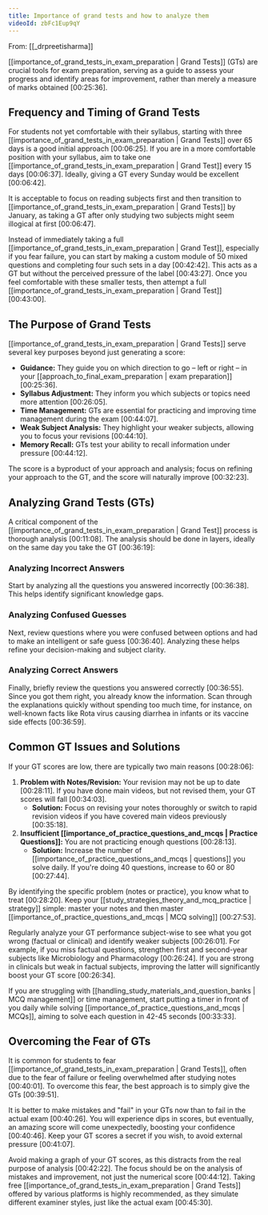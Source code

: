 ```yaml
---
title: Importance of grand tests and how to analyze them
videoId: zbFc1Eup9qY
---
```


From: [[_drpreetisharma]] <br/> 

[[importance_of_grand_tests_in_exam_preparation | Grand Tests]] (GTs) are crucial tools for exam preparation, serving as a guide to assess your progress and identify areas for improvement, rather than merely a measure of marks obtained <a class="yt-timestamp" data-t="00:25:36">[00:25:36]</a>.

## Frequency and Timing of Grand Tests

For students not yet comfortable with their syllabus, starting with three [[importance_of_grand_tests_in_exam_preparation | Grand Tests]] over 65 days is a good initial approach <a class="yt-timestamp" data-t="00:06:25">[00:06:25]</a>. If you are in a more comfortable position with your syllabus, aim to take one [[importance_of_grand_tests_in_exam_preparation | Grand Test]] every 15 days <a class="yt-timestamp" data-t="00:06:37">[00:06:37]</a>. Ideally, giving a GT every Sunday would be excellent <a class="yt-timestamp" data-t="00:06:42">[00:06:42]</a>.

It is acceptable to focus on reading subjects first and then transition to [[importance_of_grand_tests_in_exam_preparation | Grand Tests]] by January, as taking a GT after only studying two subjects might seem illogical at first <a class="yt-timestamp" data-t="00:06:47">[00:06:47]</a>.

Instead of immediately taking a full [[importance_of_grand_tests_in_exam_preparation | Grand Test]], especially if you fear failure, you can start by making a custom module of 50 mixed questions and completing four such sets in a day <a class="yt-timestamp" data-t="00:42:42">[00:42:42]</a>. This acts as a GT but without the perceived pressure of the label <a class="yt-timestamp" data-t="00:43:27">[00:43:27]</a>. Once you feel comfortable with these smaller tests, then attempt a full [[importance_of_grand_tests_in_exam_preparation | Grand Test]] <a class="yt-timestamp" data-t="00:43:00">[00:43:00]</a>.

## The Purpose of Grand Tests

[[importance_of_grand_tests_in_exam_preparation | Grand Tests]] serve several key purposes beyond just generating a score:
*   **Guidance:** They guide you on which direction to go – left or right – in your [[approach_to_final_exam_preparation | exam preparation]] <a class="yt-timestamp" data-t="00:25:36">[00:25:36]</a>.
*   **Syllabus Adjustment:** They inform you which subjects or topics need more attention <a class="yt-timestamp" data-t="00:26:05">[00:26:05]</a>.
*   **Time Management:** GTs are essential for practicing and improving time management during the exam <a class="yt-timestamp" data-t="00:44:07">[00:44:07]</a>.
*   **Weak Subject Analysis:** They highlight your weaker subjects, allowing you to focus your revisions <a class="yt-timestamp" data-t="00:44:10">[00:44:10]</a>.
*   **Memory Recall:** GTs test your ability to recall information under pressure <a class="yt-timestamp" data-t="00:44:12">[00:44:12]</a>.

The score is a byproduct of your approach and analysis; focus on refining your approach to the GT, and the score will naturally improve <a class="yt-timestamp" data-t="00:32:23">[00:32:23]</a>.

## Analyzing Grand Tests (GTs)

A critical component of the [[importance_of_grand_tests_in_exam_preparation | Grand Test]] process is thorough analysis <a class="yt-timestamp" data-t="00:11:08">[00:11:08]</a>. The analysis should be done in layers, ideally on the same day you take the GT <a class="yt-timestamp" data-t="00:36:19">[00:36:19]</a>:

### Analyzing Incorrect Answers
Start by analyzing all the questions you answered incorrectly <a class="yt-timestamp" data-t="00:36:38">[00:36:38]</a>. This helps identify significant knowledge gaps.

### Analyzing Confused Guesses
Next, review questions where you were confused between options and had to make an intelligent or safe guess <a class="yt-timestamp" data-t="00:36:40">[00:36:40]</a>. Analyzing these helps refine your decision-making and subject clarity.

### Analyzing Correct Answers
Finally, briefly review the questions you answered correctly <a class="yt-timestamp" data-t="00:36:55">[00:36:55]</a>. Since you got them right, you already know the information. Scan through the explanations quickly without spending too much time, for instance, on well-known facts like Rota virus causing diarrhea in infants or its vaccine side effects <a class="yt-timestamp" data-t="00:36:59">[00:36:59]</a>.

## Common GT Issues and Solutions

If your GT scores are low, there are typically two main reasons <a class="yt-timestamp" data-t="00:28:06">[00:28:06]</a>:
1.  **Problem with Notes/Revision:** Your revision may not be up to date <a class="yt-timestamp" data-t="00:28:11">[00:28:11]</a>. If you have done main videos, but not revised them, your GT scores will fall <a class="yt-timestamp" data-t="00:34:03">[00:34:03]</a>.
    *   **Solution:** Focus on revising your notes thoroughly or switch to rapid revision videos if you have covered main videos previously <a class="yt-timestamp" data-t="00:35:18">[00:35:18]</a>.
2.  **Insufficient [[importance_of_practice_questions_and_mcqs | Practice Questions]]:** You are not practicing enough questions <a class="yt-timestamp" data-t="00:28:13">[00:28:13]</a>.
    *   **Solution:** Increase the number of [[importance_of_practice_questions_and_mcqs | questions]] you solve daily. If you're doing 40 questions, increase to 60 or 80 <a class="yt-timestamp" data-t="00:27:44">[00:27:44]</a>.

By identifying the specific problem (notes or practice), you know what to treat <a class="yt-timestamp" data-t="00:28:20">[00:28:20]</a>. Keep your [[study_strategies_theory_and_mcq_practice | strategy]] simple: master your notes and then master [[importance_of_practice_questions_and_mcqs | MCQ solving]] <a class="yt-timestamp" data-t="00:27:53">[00:27:53]</a>.

Regularly analyze your GT performance subject-wise to see what you got wrong (factual or clinical) and identify weaker subjects <a class="yt-timestamp" data-t="00:26:01">[00:26:01]</a>. For example, if you miss factual questions, strengthen first and second-year subjects like Microbiology and Pharmacology <a class="yt-timestamp" data-t="00:26:24">[00:26:24]</a>. If you are strong in clinicals but weak in factual subjects, improving the latter will significantly boost your GT score <a class="yt-timestamp" data-t="00:26:34">[00:26:34]</a>.

If you are struggling with [[handling_study_materials_and_question_banks | MCQ management]] or time management, start putting a timer in front of you daily while solving [[importance_of_practice_questions_and_mcqs | MCQs]], aiming to solve each question in 42-45 seconds <a class="yt-timestamp" data-t="00:33:33">[00:33:33]</a>.

## Overcoming the Fear of GTs

It is common for students to fear [[importance_of_grand_tests_in_exam_preparation | Grand Tests]], often due to the fear of failure or feeling overwhelmed after studying notes <a class="yt-timestamp" data-t="00:40:01">[00:40:01]</a>. To overcome this fear, the best approach is to simply give the GTs <a class="yt-timestamp" data-t="00:39:51">[00:39:51]</a>.

It is better to make mistakes and "fail" in your GTs now than to fail in the actual exam <a class="yt-timestamp" data-t="00:40:26">[00:40:26]</a>. You will experience dips in scores, but eventually, an amazing score will come unexpectedly, boosting your confidence <a class="yt-timestamp" data-t="00:40:46">[00:40:46]</a>. Keep your GT scores a secret if you wish, to avoid external pressure <a class="yt-timestamp" data-t="00:41:07">[00:41:07]</a>.

Avoid making a graph of your GT scores, as this distracts from the real purpose of analysis <a class="yt-timestamp" data-t="00:42:22">[00:42:22]</a>. The focus should be on the analysis of mistakes and improvement, not just the numerical score <a class="yt-timestamp" data-t="00:44:12">[00:44:12]</a>. Taking free [[importance_of_grand_tests_in_exam_preparation | Grand Tests]] offered by various platforms is highly recommended, as they simulate different examiner styles, just like the actual exam <a class="yt-timestamp" data-t="00:45:30">[00:45:30]</a>.
